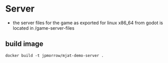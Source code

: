 # Server

- the server files for the game as exported for linux x86_64 from godot is located in /game-server-files

## build image
```
docker build -t jpmorrow/mjat-demo-server .
```